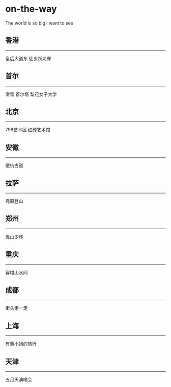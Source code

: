 # on-the-way
The world is so big i want to see

## 香港
--------
  皇后大道东
  徒步跃龙脊
  
## 首尔
-------
  滑雪
  首尔塔
  梨花女子大学
  
## 北京
------
  798艺术区
  红砖艺术馆
  
## 安徽
------
  徽杭古道

## 拉萨
------
  高原登山

## 郑州
------
  嵩山少林

## 重庆
-------
  穿梭山水间

## 成都
-------
  街头走一走

## 上海
-------
  有董小姐的旅行

## 天津
------
  五月天演唱会

## 
